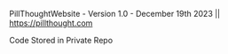 PillThoughtWebsite - Version 1.0 - December 19th 2023 || https://pillthought.com

Code Stored in Private Repo
